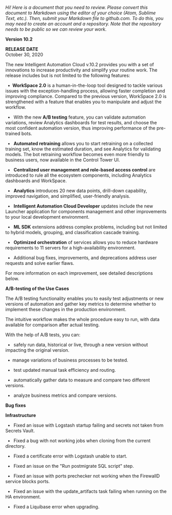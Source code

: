 *Hi! Here is a document that you need to review. Please convert this
document to Markdown using the editor of your choice (Atom, Sublime
Text, etc.). Then, submit your Markdown file to github.com. To do this,
you may need to create an account and a repository. Note that the
repository needs to be public so we can review your work.*

**Version 10.2**

**RELEASE DATE**\
October 30, 2020

The new Intelligent Automation Cloud v.10.2 provides you with a set of
innovations to increase productivity and simplify your routine work. The
release includes but is not limited to the following features:

&ensp;•&ensp;**WorkSpace 2.0** is a human-in-the-loop tool designed to tackle
 various issues with the exception-handling process, allowing faster
 completion and improving compliance. Compared to the previous version,
 WorkSpace 2.0 is strengthened with a feature that enables you to
 manipulate and adjust the workflow.

 &ensp;• &ensp;With the new **A/B testing** feature, you can validate automation
 variations, review Analytics dashboards for test results, and choose
 the most confident automation version, thus improving performance of
 the pre-trained bots.

 &ensp;•&ensp; **Automated retraining** allows you to start retraining on a
 collected training set, know the estimated duration, and see Analytics
 for validating models. The bot retraining workflow becomes even more
 friendly to business users, now available in the Control Tower UI.

 &ensp;•&ensp; **Centralized user management and role-based access control** are
 introduced to rule all the ecosystem components, including Analytics dashboards and
 WorkSpace.

&ensp;•&ensp; **Analytics** introduces 20 new data points, drill-down capability,
 improved navigation, and simplified, user-friendly analysis.

&ensp;•&ensp; **Intelligent Automation Cloud Developer** updates include the new
 Launcher application for components management and other improvements
 to your local development environment.

&ensp;•&ensp; **ML SDK** extensions address complex problems, including but not
 limited to hybrid models, grouping, and classification cascade training.

 &ensp;•&ensp; **Optimized orchestration** of services allows you to reduce hardware
 requirements to 11 servers for a high-availability environment.

&ensp;•&ensp; Additional bug fixes, improvements, and deprecations address user
 requests and solve earlier flaws.

 For more information on each improvement, see detailed descriptions
 below.

**A/B-testing of the Use Cases**

The A/B testing functionality enables you to easily test adjustments or
new versions of automation and gather key metrics to determine whether
to implement these changes in the production environment.

The intuitive workflow makes the whole procedure easy to run, with data
available for comparison after actual testing.

With the help of A/B tests, you can:

&ensp;•&ensp; safely run data, historical or live, through a new version without
 impacting the original version.

&ensp;•&ensp;manage variations of business processes to be tested.

&ensp;•&ensp; test updated manual task efficiency and routing.

&ensp;•&ensp; automatically gather data to measure and compare two different
 versions.
 
&ensp;•&ensp; analyze business metrics and compare versions.

**Bug fixes**

**Infrastructure**

&ensp;•&ensp; Fixed an issue with Logstash startup failing and secrets not taken from
Secrets Vault.

&ensp;•&ensp; Fixed a bug with not working jobs when cloning from the current
directory. 

&ensp;•&ensp; Fixed a certificate error with Logstash unable to start.

&ensp;•&ensp; Fixed an issue on the \"Run postmigrate SQL script\" step.

&ensp;•&ensp; Fixed an issue with ports prechecker not working when the FirewallD
 service blocks ports.

&ensp;•&ensp; Fixed an issue with the update_artifacts task failing when running on
the HA environment.

&ensp;•&ensp; Fixed a Liquibase error when upgrading.
